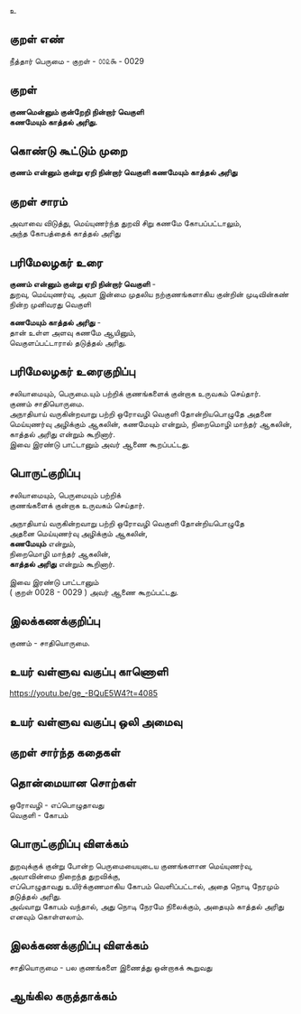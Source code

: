 உ

## குறள் எண் 

நீத்தார் பெருமை - குறள் - ௦௦௨௯ - 0029

## குறள் 

**குணமென்னும் குன்றேறி நின்றார் வெகுளி  
கணமேயும் காத்தல் அரிது.**  

## கொண்டு கூட்டும் முறை

**குணம் என்னும் குன்று ஏறி நின்றார் வெகுளி கணமேயும் காத்தல் அரிது**

## குறள் சாரம்  

அவாவை விடுத்து, மெய்யுணர்ந்த துறவி சிறு கணமே கோபப்பட்டாலும்,   
அந்த கோபத்தைக் காத்தல் அரிது


## பரிமேலழகர் உரை

**குணம் என்னும் குன்று ஏறி நின்றார் வெகுளி** -  
துறவு, மெய்யுணர்வு, அவா இன்மை 
முதலிய நற்குணங்களாகிய குன்றின் முடிவின்கண் நின்ற முனிவரது வெகுளி  

**கணமேயும் காத்தல் அரிது** -  
தான் உள்ள அளவு கணமே ஆயினும்,  
வெகுளப்பட்டாரால் தடுத்தல் அரிது.  

## பரிமேலழகர் உரைகுறிப்பு   

சலியாமையும், பெருமை.யும் பற்றிக் குணங்களைக் குன்றாக உருவகம் செய்தார்.  
குணம் சாதியொருமை.  
அநாதியாய் வருகின்றவாறு பற்றி ஒரோவழி வெகுளி தோன்றியபொழுதே அதனை மெய்யுணர்வு அழிக்கும் ஆகலின், கணமேயும் என்றும், நிறைமொழி மாந்தர் ஆகலின், காத்தல் அரிது என்றும் கூறினார்.  
இவை இரண்டு பாட்டானும் அவர் ஆணை கூறப்பட்டது.  

## பொருட்குறிப்பு 

சலியாமையும், பெருமையும் பற்றிக்  
குணங்களைக் குன்றாக உருவகம் செய்தார்.  

அநாதியாய் வருகின்றவாறு பற்றி ஒரோவழி வெகுளி தோன்றியபொழுதே  
அதனை மெய்யுணர்வு அழிக்கும் ஆகலின்,  
**கணமேயும்** என்றும்,  
நிறைமொழி மாந்தர் ஆகலின்,  
**காத்தல் அரிது** என்றும் கூறினார்.  

இவை இரண்டு பாட்டானும்  
( குறள் 0028 - 0029 ) அவர் ஆணை கூறப்பட்டது.  

## இலக்கணக்குறிப்பு  

 குணம் - சாதியொருமை.  
 
## உயர் வள்ளுவ வகுப்பு காணொளி
https://youtu.be/ge_-BQuE5W4?t=4085 

## உயர் வள்ளுவ வகுப்பு ஒலி அமைவு 

 
## குறள் சார்ந்த கதைகள் 


## தொன்மையான சொற்கள்

ஒரோவழி - எப்பொழுதாவது  
வெகுளி   - கோபம் 

## பொருட்குறிப்பு விளக்கம்

துறவுக்குக் குன்று போன்ற பெருமையையுடைய குணங்களான மெய்யுணர்வு, அவாவின்மை நிறைந்த துறவிக்கு,   
எப்பொழுதாவது உயிர்க்குணமாகிய கோபம் வெளிப்பட்டால், அதை நொடி நேரமும் தடுத்தல் அரிது.  
அவ்வாறு கோபம் வந்தால், அது நொடி நேரமே நிலைக்கும், அதையும் காத்தல் அரிது எனவும் கொள்ளலாம்.

## இலக்கணக்குறிப்பு விளக்கம்

சாதியொருமை - பல குணங்களை இணைத்து ஒன்றாகக் கூறுவது

## ஆங்கில கருத்தாக்கம் 


